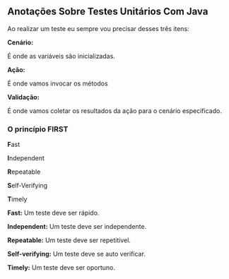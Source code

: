 ## Anotações Sobre Testes Unitários Com Java

Ao realizar um teste eu sempre vou precisar desses três itens:

**Cenário:**

É onde as variáveis são inicializadas.

**Ação:**

É onde vamos invocar os métodos
	
**Validação:**

É onde vamos coletar os resultados da ação para o cenário especificado.

### O princípio FIRST

**F**ast

**I**ndependent

**R**epeatable

**S**elf-Verifying

**T**imely

**Fast:** Um teste deve ser rápido.

**Independent:** Um teste deve ser independente.

**Repeatable:** Um teste deve ser repetitível.

**Self-verifying:** Um teste deve se auto verificar.

**Timely:** Um teste deve ser oportuno.